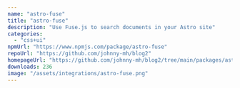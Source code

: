 ```yaml
---
name: "astro-fuse"
title: "astro-fuse"
description: "Use Fuse.js to search documents in your Astro site"
categories:
  - "css+ui"
npmUrl: "https://www.npmjs.com/package/astro-fuse"
repoUrl: "https://github.com/johnny-mh/blog2"
homepageUrl: "https://github.com/johnny-mh/blog2/tree/main/packages/astro-fuse"
downloads: 236
image: "/assets/integrations/astro-fuse.png"
---
```

